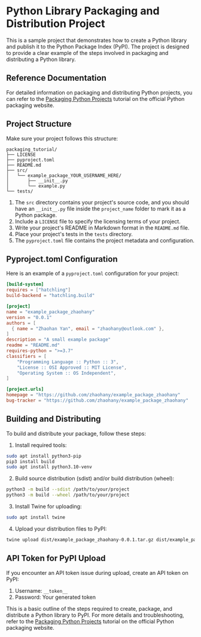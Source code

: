 # Python Library Packaging and Distribution Project

This is a sample project that demonstrates how to create a Python library and publish it to the Python Package Index (PyPI). The project is designed to provide a clear example of the steps involved in packaging and distributing a Python library.

## Reference Documentation

For detailed information on packaging and distributing Python projects, you can refer to the [Packaging Python Projects](https://packaging.python.org/en/latest/tutorials/packaging-projects/) tutorial on the official Python packaging website.

## Project Structure

Make sure your project follows this structure:

```
packaging_tutorial/
├── LICENSE
├── pyproject.toml
├── README.md
├── src/
│   └── example_package_YOUR_USERNAME_HERE/
│       ├── __init__.py
│       └── example.py
└── tests/
```

1. The `src` directory contains your project's source code, and you should have an `__init__.py` file inside the `project_name` folder to mark it as a Python package.
2. Include a `LICENSE` file to specify the licensing terms of your project.
3. Write your project's README in Markdown format in the `README.md` file.
4. Place your project's tests in the `tests` directory.
5. The `pyproject.toml` file contains the project metadata and configuration.

## Pyproject.toml Configuration

Here is an example of a `pyproject.toml` configuration for your project:

```toml
[build-system]
requires = ["hatchling"]
build-backend = "hatchling.build"

[project]
name = "example_package_zhaohany"
version = "0.0.1"
authors = [
  { name = "Zhaohan Yan", email = "zhaohany@outlook.com" },
]
description = "A small example package"
readme = "README.md"
requires-python = ">=3.7"
classifiers = [
    "Programming Language :: Python :: 3",
    "License :: OSI Approved :: MIT License",
    "Operating System :: OS Independent",
]

[project.urls]
homepage = "https://github.com/zhaohany/example_package_zhaohany"
bug-tracker = "https://github.com/zhaohany/example_package_zhaohany"
```

## Building and Distributing

To build and distribute your package, follow these steps:

1. Install required tools:

```bash
sudo apt install python3-pip
pip3 install build
sudo apt install python3.10-venv
```

2. Build source distribution (sdist) and/or build distribution (wheel):

```bash
python3 -m build --sdist /path/to/your/project
python3 -m build --wheel /path/to/your/project
```

3. Install Twine for uploading:

```bash
sudo apt install twine
```

4. Upload your distribution files to PyPI:

```bash
twine upload dist/example_package_zhaohany-0.0.1.tar.gz dist/example_package_zhaohany-0.0.1-py3-none-any.whl
```

## API Token for PyPI Upload

If you encounter an API token issue during upload, create an API token on PyPI:

1. Username: `__token__`
2. Password: Your generated token

This is a basic outline of the steps required to create, package, and distribute a Python library to PyPI. For more details and troubleshooting, refer to the [Packaging Python Projects](https://packaging.python.org/en/latest/tutorials/packaging-projects/) tutorial on the official Python packaging website.